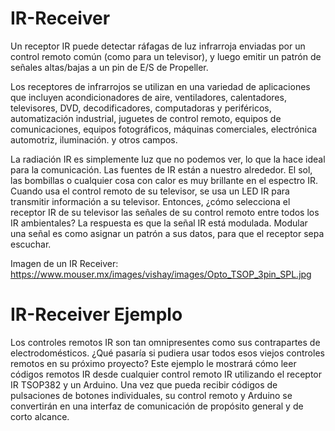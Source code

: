 # IR-Receiver

Un receptor IR puede detectar ráfagas de luz infrarroja enviadas por un control remoto común (como para un televisor), y luego emitir un patrón de señales altas/bajas a un pin de E/S de Propeller.

Los receptores de infrarrojos se utilizan en una variedad de aplicaciones que incluyen acondicionadores de aire, ventiladores, calentadores, televisores, DVD, decodificadores, computadoras y periféricos, automatización industrial, juguetes de control remoto, equipos de comunicaciones, equipos fotográficos, máquinas comerciales, electrónica automotriz, iluminación. y otros campos.

La radiación IR es simplemente luz que no podemos ver, lo que la hace ideal para la comunicación. Las fuentes de IR están a nuestro alrededor. El sol, las bombillas o cualquier cosa con calor es muy brillante en el espectro IR. Cuando usa el control remoto de su televisor, se usa un LED IR para transmitir información a su televisor. Entonces, ¿cómo selecciona el receptor IR de su televisor las señales de su control remoto entre todos los IR ambientales? La respuesta es que la señal IR está modulada. Modular una señal es como asignar un patrón a sus datos, para que el receptor sepa escuchar.

Imagen de un IR Receiver: https://www.mouser.mx/images/vishay/images/Opto_TSOP_3pin_SPL.jpg

# IR-Receiver Ejemplo

Los controles remotos IR son tan omnipresentes como sus contrapartes de electrodomésticos. ¿Qué pasaría si pudiera usar todos esos viejos controles remotos en su próximo proyecto? Este ejemplo le mostrará cómo leer códigos remotos IR desde cualquier control remoto IR utilizando el receptor IR TSOP382 y un Arduino. Una vez que pueda recibir códigos de pulsaciones de botones individuales, su control remoto y Arduino se convertirán en una interfaz de comunicación de propósito general y de corto alcance.
